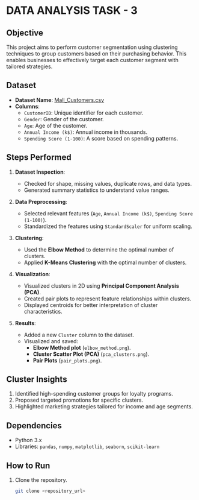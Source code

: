 # DATA ANALYSIS TASK - 3

## Objective
This project aims to perform customer segmentation using clustering techniques to group customers based on their purchasing behavior. This enables businesses to effectively target each customer segment with tailored strategies.

## Dataset
- **Dataset Name**: [Mall_Customers.csv](https://www.kaggle.com/datasets/vjchoudhary7/customer-segmentation-tutorial-in-python)
- **Columns**:
  - `CustomerID`: Unique identifier for each customer.
  - `Gender`: Gender of the customer.
  - `Age`: Age of the customer.
  - `Annual Income (k$)`: Annual income in thousands.
  - `Spending Score (1-100)`: A score based on spending patterns.

## Steps Performed
1. **Dataset Inspection**:
   - Checked for shape, missing values, duplicate rows, and data types.
   - Generated summary statistics to understand value ranges.

2. **Data Preprocessing**:
   - Selected relevant features (`Age`, `Annual Income (k$)`, `Spending Score (1-100)`).
   - Standardized the features using `StandardScaler` for uniform scaling.

3. **Clustering**:
   - Used the **Elbow Method** to determine the optimal number of clusters.
   - Applied **K-Means Clustering** with the optimal number of clusters.

4. **Visualization**:
   - Visualized clusters in 2D using **Principal Component Analysis (PCA)**.
   - Created pair plots to represent feature relationships within clusters.
   - Displayed centroids for better interpretation of cluster characteristics.

5. **Results**:
   - Added a new `Cluster` column to the dataset.
   - Visualized and saved:
     - **Elbow Method plot** (`elbow_method.png`).
     - **Cluster Scatter Plot (PCA)** (`pca_clusters.png`).
     - **Pair Plots** (`pair_plots.png`).

## Cluster Insights
1. Identified high-spending customer groups for loyalty programs.
2. Proposed targeted promotions for specific clusters.
3. Highlighted marketing strategies tailored for income and age segments.

## Dependencies
- Python 3.x
- Libraries: `pandas`, `numpy`, `matplotlib`, `seaborn`, `scikit-learn`

## How to Run
1. Clone the repository.
   ```bash
   git clone <repository_url>

